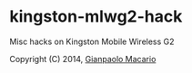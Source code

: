 kingston-mlwg2-hack
===================

Misc hacks on Kingston Mobile Wireless G2

Copyright (C) 2014, [Gianpaolo Macario](http://gmacario.github.io)
